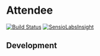 # Attendee

[![Build Status](https://travis-ci.org/matejvelikonja/attendee.png?branch=master)](https://travis-ci.org/matejvelikonja/attendee)
[![SensioLabsInsight](https://insight.sensiolabs.com/projects/74b322c6-707e-40ff-a390-7ede494c4c55/mini.png)](https://insight.sensiolabs.com/projects/74b322c6-707e-40ff-a390-7ede494c4c55)

## Development
